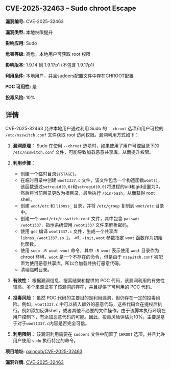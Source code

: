 ## CVE-2025-32463 – Sudo chroot Escape

**漏洞编号:** CVE-2025-32463

**漏洞类型:** 本地权限提升

**影响应用:** Sudo

**危害等级:** 高危，本地用户可获取 root 权限

**影响版本:** 1.9.14 到 1.9.17p1 (不包含 1.9.17p1)

**利用条件:** 本地用户，并且sudoers配置文件中存在CHROOT配置

**POC 可用性:** 是

**投毒风险:** 10%

## 详情

CVE-2025-32463 允许本地用户通过利用 Sudo 的 `--chroot` 选项和用户可控的 `/etc/nsswitch.conf` 文件获取 root 访问权限。漏洞利用方式如下：

1.  **漏洞原理：** Sudo 在使用 `--chroot` 选项时，如果使用了用户可控目录下的 `/etc/nsswitch.conf` 文件，可能导致加载恶意共享库，从而提升权限。

2.  **利用步骤：**
    *   创建一个临时目录`${STAGE}`。
    *   在临时目录中创建 `woot1337.c` 文件，该文件包含一个构造函数`woot()`，该函数通过`setreuid(0,0)`和`setregid(0,0)`将进程的uid和gid设置为0，然后将当前目录更改为根目录，最后执行 `/bin/bash`，从而获得 root shell。
    *   创建 `woot/etc` 和 `libnss_` 目录，并将 `/etc/group` 复制到 `woot/etc` 目录中。
    *   创建一个 `woot/etc/nsswitch.conf` 文件，其中包含 `passwd: /woot1337`，指示系统使用 `/woot1337` 文件来解析密码。
    *   使用 `gcc` 编译 `woot1337.c` 文件，生成一个共享库 `libnss_/woot1337.so.2`。`-Wl,-init,woot` 参数指定 `woot` 函数作为初始化函数。
    *   使用 `sudo -R woot woot` 命令，其中 `-R woot` 表示使用 `woot` 目录作为 chroot 环境，`woot` 是一个不存在的命令，但是由于 `nsswitch.conf` 被配置为使用恶意共享库，所以会加载并执行恶意代码。
    *   清理临时目录。

3.  **有效性：** 根据漏洞信息、搜索结果和提供的 POC 代码，该漏洞利用的有效性较高。多个来源证实了该漏洞的存在，并且提供了可利用的 POC 代码。

4.  **投毒风险：** 虽然 POC 代码的主要目的是利用漏洞，但仍存在一定的投毒风险。例如，`woot1337.c` 中可以插入额外的恶意代码，这些代码会在提权后执行。例如添加反弹shell，或者其他不必要的文件操作。由于该脚本执行环境在用户控制下，有添加恶意代码的可能。因此，投毒风险评估为10%。主要是基于对于`woot1337.c`内容是否完全可信。

5.  **利用限制：** 该漏洞利用需要在 `sudoers` 文件中配置了 `CHROOT` 选项，并且允许用户使用 `sudo` 执行特定的命令。

**项目地址:** [painoob/CVE-2025-32463](https://github.com/painoob/CVE-2025-32463)

**漏洞详情:** [CVE-2025-32463](https://nvd.nist.gov/vuln/detail/CVE-2025-32463)
